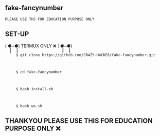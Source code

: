 ## fake-fancynumber
```PLEASE USE THS FOR EDUCATION PURPOSE ONLY```

## SET-UP 
 
( ⚈̥̥̥̥̥́⌢⚈̥̥̥̥̥̀) TERMUX ONLY ❌ ( ⚈̥̥̥̥̥́⌢⚈̥̥̥̥̥̀)



         $ git clone https://github.com/CR4ZY-H4CKE6/fake-fancynumber.git

                   

         $ cd fake-fancynumber

                   

         $ bash install.sh

                 

         $ bash wa.sh



## THANKYOU  PLEASE USE THIS FOR EDUCATION PURPOSE ONLY ❌
